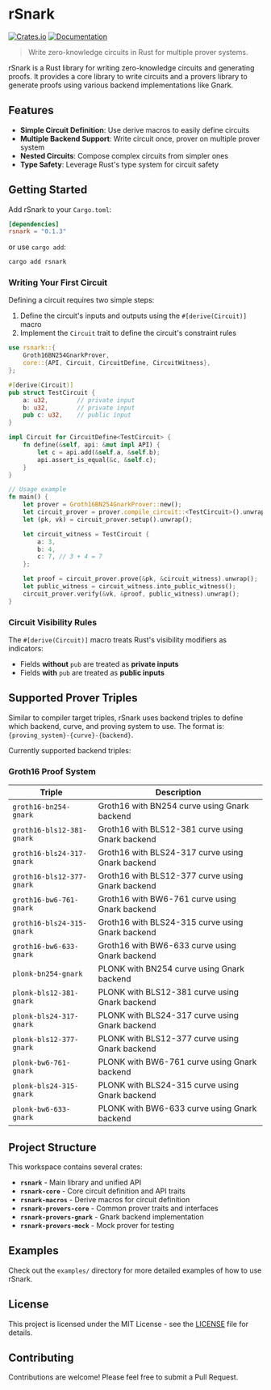 # rSnark

[![Crates.io](https://img.shields.io/crates/v/rsnark.svg)](https://crates.io/crates/rsnark)
[![Documentation](https://docs.rs/rsnark/badge.svg)](https://docs.rs/rsnark)

> Write zero-knowledge circuits in Rust for multiple prover systems.

rSnark is a Rust library for writing zero-knowledge circuits and generating proofs. It provides a core library to write circuits and a provers library to generate proofs using various backend implementations like Gnark.

## Features

- **Simple Circuit Definition**: Use derive macros to easily define circuits
- **Multiple Backend Support**: Write circuit once, prover on multiple prover system
- **Nested Circuits**: Compose complex circuits from simpler ones
- **Type Safety**: Leverage Rust's type system for circuit safety

## Getting Started

Add rSnark to your `Cargo.toml`:

```toml
[dependencies]
rsnark = "0.1.3"
```

or use `cargo add`:

```bash
cargo add rsnark
```

### Writing Your First Circuit

Defining a circuit requires two simple steps:

1. Define the circuit's inputs and outputs using the `#[derive(Circuit)]` macro
2. Implement the `Circuit` trait to define the circuit's constraint rules

```rust
use rsnark::{
    Groth16BN254GnarkProver,
    core::{API, Circuit, CircuitDefine, CircuitWitness},
};

#[derive(Circuit)]
pub struct TestCircuit {
    a: u32,        // private input
    b: u32,        // private input  
    pub c: u32,    // public input
}

impl Circuit for CircuitDefine<TestCircuit> {
    fn define(&self, api: &mut impl API) {
        let c = api.add(&self.a, &self.b);
        api.assert_is_equal(&c, &self.c);
    }
}

// Usage example
fn main() {
    let prover = Groth16BN254GnarkProver::new();
    let circuit_prover = prover.compile_circuit::<TestCircuit>().unwrap();
    let (pk, vk) = circuit_prover.setup().unwrap();

    let circuit_witness = TestCircuit {
        a: 3,
        b: 4,
        c: 7, // 3 + 4 = 7
    };

    let proof = circuit_prover.prove(&pk, &circuit_witness).unwrap();
    let public_witness = circuit_witness.into_public_witness();
    circuit_prover.verify(&vk, &proof, public_witness).unwrap();
}
```

### Circuit Visibility Rules

The `#[derive(Circuit)]` macro treats Rust's visibility modifiers as indicators:

- Fields **without** `pub` are treated as **private inputs**
- Fields **with** `pub` are treated as **public inputs**

## Supported Prover Triples

Similar to compiler target triples, rSnark uses backend triples to define which backend, curve, and proving system to use. The format is: `{proving_system}-{curve}-{backend}`.

Currently supported backend triples:

### Groth16 Proof System

| Triple | Description |
|--------|-------------|
| `groth16-bn254-gnark` | Groth16 with BN254 curve using Gnark backend |
| `groth16-bls12-381-gnark` | Groth16 with BLS12-381 curve using Gnark backend |
| `groth16-bls24-317-gnark` | Groth16 with BLS24-317 curve using Gnark backend |
| `groth16-bls12-377-gnark` | Groth16 with BLS12-377 curve using Gnark backend |
| `groth16-bw6-761-gnark` | Groth16 with BW6-761 curve using Gnark backend |
| `groth16-bls24-315-gnark` | Groth16 with BLS24-315 curve using Gnark backend |
| `groth16-bw6-633-gnark` | Groth16 with BW6-633 curve using Gnark backend |
| `plonk-bn254-gnark` | PLONK with BN254 curve using Gnark backend |
| `plonk-bls12-381-gnark` | PLONK with BLS12-381 curve using Gnark backend |
| `plonk-bls24-317-gnark` | PLONK with BLS24-317 curve using Gnark backend |
| `plonk-bls12-377-gnark` | PLONK with BLS12-377 curve using Gnark backend |
| `plonk-bw6-761-gnark` | PLONK with BW6-761 curve using Gnark backend |
| `plonk-bls24-315-gnark` | PLONK with BLS24-315 curve using Gnark backend |
| `plonk-bw6-633-gnark` | PLONK with BW6-633 curve using Gnark backend |

## Project Structure

This workspace contains several crates:

- **`rsnark`** - Main library and unified API
- **`rsnark-core`** - Core circuit definition and API traits
- **`rsnark-macros`** - Derive macros for circuit definition
- **`rsnark-provers-core`** - Common prover traits and interfaces
- **`rsnark-provers-gnark`** - Gnark backend implementation
- **`rsnark-provers-mock`** - Mock prover for testing

## Examples

Check out the `examples/` directory for more detailed examples of how to use rSnark.

## License

This project is licensed under the MIT License - see the [LICENSE](LICENSE) file for details.

## Contributing

Contributions are welcome! Please feel free to submit a Pull Request.
